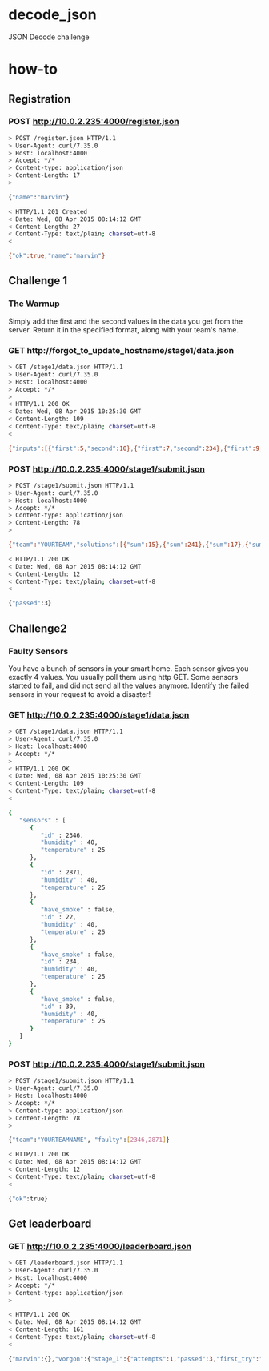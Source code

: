 # decode_json
JSON Decode challenge

# how-to

## Registration

### POST http://10.0.2.235:4000/register.json
```bash
> POST /register.json HTTP/1.1
> User-Agent: curl/7.35.0
> Host: localhost:4000
> Accept: */*
> Content-type: application/json
> Content-Length: 17
>

{"name":"marvin"}

< HTTP/1.1 201 Created
< Date: Wed, 08 Apr 2015 08:14:12 GMT
< Content-Length: 27
< Content-Type: text/plain; charset=utf-8
<

{"ok":true,"name":"marvin"}
```


## Challenge 1

### The Warmup

Simply add the first and the second values in the data you get from the server. Return it in the specified format, along with your team's name.

### GET http://forgot_to_update_hostname/stage1/data.json
```bash
> GET /stage1/data.json HTTP/1.1
> User-Agent: curl/7.35.0
> Host: localhost:4000
> Accept: */*
>
< HTTP/1.1 200 OK
< Date: Wed, 08 Apr 2015 10:25:30 GMT
< Content-Length: 109
< Content-Type: text/plain; charset=utf-8
<

{"inputs":[{"first":5,"second":10},{"first":7,"second":234},{"first":9,"second":8},{"first":14,"second":84}]}
```

### POST http://10.0.2.235:4000/stage1/submit.json
```bash
> POST /stage1/submit.json HTTP/1.1
> User-Agent: curl/7.35.0
> Host: localhost:4000
> Accept: */*
> Content-type: application/json
> Content-Length: 78
>

{"team":"YOURTEAM","solutions":[{"sum":15},{"sum":241},{"sum":17},{"sum":9811}]}

< HTTP/1.1 200 OK
< Date: Wed, 08 Apr 2015 08:14:12 GMT
< Content-Length: 12
< Content-Type: text/plain; charset=utf-8
<

{"passed":3}
```

## Challenge2

### Faulty Sensors

You have a bunch of sensors in your smart home. Each sensor gives you exactly 4 values. You usually poll them using http GET. Some sensors started to fail, and did not send all the values anymore. Identify the failed sensors in your request to avoid a disaster!

### GET http://10.0.2.235:4000/stage1/data.json
```bash
> GET /stage1/data.json HTTP/1.1
> User-Agent: curl/7.35.0
> Host: localhost:4000
> Accept: */*
>
< HTTP/1.1 200 OK
< Date: Wed, 08 Apr 2015 10:25:30 GMT
< Content-Length: 109
< Content-Type: text/plain; charset=utf-8
<

{
   "sensors" : [
      {
         "id" : 2346,
         "humidity" : 40,
         "temperature" : 25
      },
      {
         "id" : 2871,
         "humidity" : 40,
         "temperature" : 25
      },
      {
         "have_smoke" : false,
         "id" : 22,
         "humidity" : 40,
         "temperature" : 25
      },
      {
         "have_smoke" : false,
         "id" : 234,
         "humidity" : 40,
         "temperature" : 25
      },
      {
         "have_smoke" : false,
         "id" : 39,
         "humidity" : 40,
         "temperature" : 25
      }
   ]
}
```

### POST http://10.0.2.235:4000/stage1/submit.json
```bash
> POST /stage1/submit.json HTTP/1.1
> User-Agent: curl/7.35.0
> Host: localhost:4000
> Accept: */*
> Content-type: application/json
> Content-Length: 78
>

{"team":"YOURTEAMNAME", "faulty":[2346,2871]}

< HTTP/1.1 200 OK
< Date: Wed, 08 Apr 2015 08:14:12 GMT
< Content-Length: 12
< Content-Type: text/plain; charset=utf-8
<

{"ok":true}
```


## Get leaderboard

### GET http://10.0.2.235:4000/leaderboard.json
```bash
> GET /leaderboard.json HTTP/1.1
> User-Agent: curl/7.35.0
> Host: localhost:4000
> Accept: */*
> Content-type: application/json
>

< HTTP/1.1 200 OK
< Date: Wed, 08 Apr 2015 08:14:12 GMT
< Content-Length: 161
< Content-Type: text/plain; charset=utf-8
<

{"marvin":{},"vorgon":{"stage_1":{"attempts":1,"passed":3,"first_try":"2015-04-08T16:14:12.212291619+08:00","latest_try":"2015-04-08T16:14:12.212291619+08:00"}}}
```
